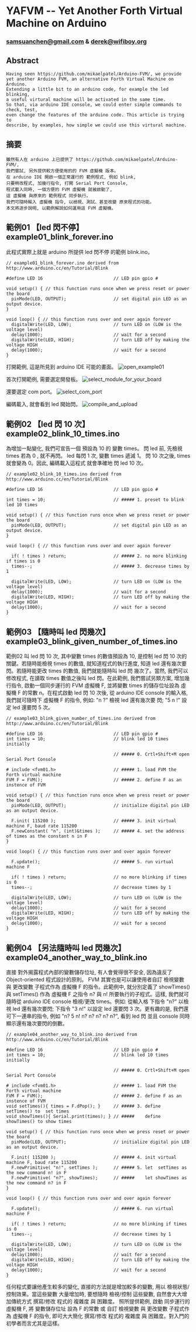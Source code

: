 # YAFVM -- Yet Another Forth Virtual Machine on Arduino
### samsuanchen@gmail.com & derek@wifiboy.org

## Abstract

	Having seen https://github.com/mikaelpatel/Arduino-FVM/, we provide
	yet another Arduino FVM, an alternative Forth Virtual Machine on Arduino.
	Extending a little bit to an arduino code, for example the led blinking, 
	a useful virtural machine will be activated in the same time.
	So that, via arduino IDE console, we could enter simple commands to check, test, 
	even change the features of the arduino code. This article is trying to
	describe, by examples, how simple we could use this virtural machine.

## 摘要

	雖然有人在 arduino 上已提供了 https://github.com/mikaelpatel/Arduino-FVM/,
	我們嘗試, 另外提供較方便使用的的 FVM 虛擬機 版本。
	在 arduino IDE 開啟一個正常運行的 範例程式, 例如 blink,
	只要稍改程式, 加幾行指令, 打開 Serial Port Console,
	程式載入同時, 一個方便的 FVM 虛擬機 就被啟動了, 
	這 虛擬機 與原來的 範例程式 同步執行。
	我們可隨時輸入 虛擬機 指令, 以檢視、測試、甚至改變 原來程式的功能。
	本文將逐步說明, 以範例解說如何運用這 FVM 虛擬機。

## 範例01 【led 閃不停】 example01_blink_forever.ino

此程式實際上就是 arduino 所提供 led 閃不停 的範例 blink.ino。

```
// example01_blink_forever.ino derived from http://www.arduino.cc/en/Tutorial/Blink

#define LED 16                           // LED pin gpio #

void setup() { // this function runs once when we press reset or power the board
  pinMode(LED, OUTPUT);                  // set digital pin LED as an output device.
}

void loop() { // this function runs over and over again forever
  digitalWrite(LED, LOW);                // turn LED on (LOW is the voltage level)
  delay(1000);                           // wait for a second
  digitalWrite(LED, HIGH);               // turn LED off by making the voltage HIGH
  delay(1000);                           // wait for a second
}
```

打開範例, 這是所見到 arduino IDE 可能的畫面。
![open_example01](pic100_open_example01.jpg)

首次打開範例, 需要選定開發板。
![select_module_for_your_board](pic101_select_for_your_board.jpg)

還要選定 com port。
![select_com_port](pic102_select_com_port.jpg)

編碼載入, 就會看到 led 開始閃。
![compile_and_upload](pic103_compile_and_upload)

## 範例02 【led 閃 10 次】 example02_blink_10_times.ino

為增加一點變化, 我們可宣告一個 預設為 10 的 變數 times。 閃 led 前, 先檢視 times 若為 0 , 就不再閃。
led 每閃 1 次, 變數 times 遞減 1。 閃 10 次之後, times 就會變為 0。因此, 編碼載入這程式 就會準確地
閃 led 10 次。

```
// example02_blink_10_times.ino derived from http://www.arduino.cc/en/Tutorial/Blink

#define LED 16                           // LED pin gpio #

int times = 10;                          // ##### 1. preset to blink led 10 times

void setup() { // this function runs once when we press reset or power the board
  pinMode(LED, OUTPUT);                  // set digital pin LED as an output device.
}

void loop() { // this function runs over and over again forever

  if( ! times ) return;                  // ##### 2. no more blinking if times is 0
  times--;                               // ##### 3. decrease times by 1

  digitalWrite(LED, LOW);                // turn LED on (LOW is the voltage level)
  delay(1000);                           // wait for a second
  digitalWrite(LED, HIGH);               // turn LED off by making the voltage HIGH
  delay(1000);                           // wait for a second
}
```

## 範例03 【隨時叫 led 閃幾次】 example03_blink_given_number_of_times.ino

範例02 叫 led 閃 10 次, 其中變數 times 的數值預設為 10, 是控制 led 閃 10 次的關鍵。若隨時能檢視 times 
的數值, 就知道程式的執行進度, 知道 led 還有幾次要閃。若隨時能更改 times 的數值, 我們就能隨時叫 led 閃
幾次了。當然, 我們可以修改程式, 在讀取 times 數值之後叫 led 閃。在此範例, 我們嘗試另類方案, 增加幾行指令, 
啟動一個同步運行的 FVM 虛擬機 F, 並將變數 times 的儲存位址設為 虛擬機 F 的常數 n。在程式啟動 led 閃 10
次後, 從 arduino IDE console 的輸入格, 我們就可隨時下 虛擬機 F 的指令, 例如: "n ?" 檢視 led 還有幾次要
閃; "5 n !" 設定 led 還要閃 5 次。

```
// example03_blink_given_number_of_times.ino derived from http://www.arduino.cc/en/Tutorial/Blink

#define LED 16                           // LED pin gpio #
int times = 10;                          // blink led 10 times initially

                                         // ##### 0. Crtl+Shift+M open Serial Port Console

# include <fvm01.h>                      // ##### 1. load FVM the Forth virtual machine
FVM F = FVM();                           // ##### 2. define F as an instence of FVM

void setup() { // this function runs once when we press reset or power the board
  pinMode(LED, OUTPUT);                  // initialize digital pin LED as an output device.

  F.init( 115200 );                      // ##### 3. init virtual machine F, baud rate 115200
  F.newConstant( "n", (int)&times );     // ##### 4. set the address of times as the constant n in F
}

void loop() { // this function runs over and over again forever

  F.update();                            // ##### 5. run virtual machine F

  if( ! times ) return;                  // no more blinking if times is 0
  times--;                               // decrease times by 1

  digitalWrite(LED, LOW);                // turn LED on (LOW is the voltage level)
  delay(1000);                           // wait for a second
  digitalWrite(LED, HIGH);               // turn LED off by making the voltage HIGH
  delay(1000);                           // wait for a second
}
```

## 範例04 【另法隨時叫 led 閃幾次】 example04_another_way_to_blink.ino

直接 對外揭露程式內部的變數儲存位址, 有人會覺得很不安全, 因為違反了 Object-oriented 程式設計的原則。
FVM 其實也是可以讓使用者自訂 檢視變數 與 更改變數 子程式作為 虛擬機 F 的指令。此範例中, 就分別定義了
showTimes() 與 setTimes() 作為 虛擬機 F 之指令 n? 與 n! 所要執行的子程式。這樣, 我們就可隨時從 arduino
IDE console 檢視/更改 times。例如: 從輸入格 下指令 "n?" 以檢視 led 還有幾次要閃; 下指令 "3 n!" 以設定
led 還要閃 3 次。更有趣的是, 我們還可下一連串的指令, 例如 "n? 5 n! n? n? n? n? n?", 看到 led 閃 並且
console 同時顯示還有幾次要閃的倒數。

```
// example04_another_way_to_blink.ino derived from http://www.arduino.cc/en/Tutorial/Blink

#define LED 16                           // LED pin gpio #
int times = 10;                          // blink led 10 times initially

                                         // ##### 0. Crtl+Shift+M open Serial Port Console

# include <fvm01.h>                      // ##### 1. load FVM the Forth virtual machine
FVM F = FVM();                           // ##### 2. define F as an instence of FVM
void setTimes(){ times = F.dPop(); }     // ##### 3. define  setTimes() to  set times
void showTimes(){ Serial.print(times); } // #####    define showTimes() to show times

void setup() { // this function runs once when we press reset or power the board
  pinMode(LED, OUTPUT);                  // initialize digital pin LED as an output device.

  F.init( 115200 );                      // ##### 4. init virtual machine F, baud rate 115200
  F.newPrimitive( "n!", setTimes );      // ##### 5. let  setTimes as the new command n! in F
  F.newPrimitive( "n?", showTimes);      // #####    let showTimes as the new command n? in F
}

void loop() { // this function runs over and over again forever

  F.update();                            // ##### 6. run virtual machine F

  if( ! times ) return;                  // no more blinking if times is 0
  times--;                               // decrease times by 1

  digitalWrite(LED, LOW);                // turn LED on (LOW is the voltage level)
  delay(1000);                           // wait for a second
  digitalWrite(LED, HIGH);               // turn LED off by making the voltage HIGH
  delay(1000);                           // wait for a second
}
```

任何程式要讓他產生較多的變化, 直接的方法就是增加較多的變數, 用以 檢視狀態/控制效果。當這些變數
大量增加時, 要想隨時 檢視/控制 這些變數, 自然會大大增加傳統方式 撰寫/修改 程式的 複雜度 與 困難度。
照所提供範例, 啟動 同步運行的 虛擬機 F, 將 變數儲存位址 設為 F 的常數 或 自訂 檢視變數 與 更改變數
子程式作為 虛擬機 F 的指令, 即可大大簡化 撰寫/修改 程式的 複雜度 與 困難度。對入門的初學者而言尤其是這樣。
